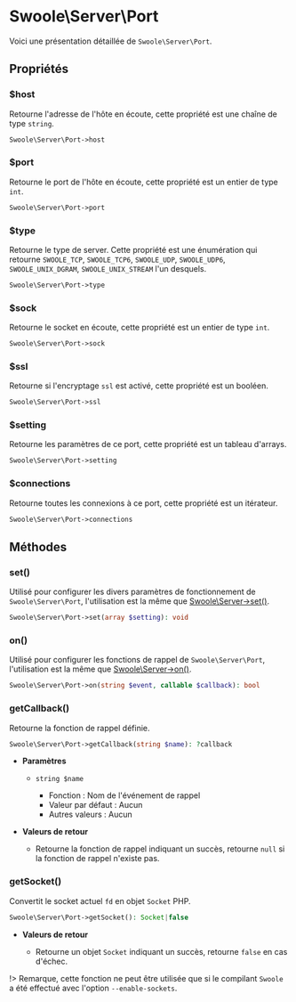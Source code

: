 # Swoole\Server\Port

Voici une présentation détaillée de `Swoole\Server\Port`.

## Propriétés


### $host
Retourne l'adresse de l'hôte en écoute, cette propriété est une chaîne de type `string`.

```php
Swoole\Server\Port->host
```


### $port
Retourne le port de l'hôte en écoute, cette propriété est un entier de type `int`.

```php
Swoole\Server\Port->port
```


### $type
Retourne le type de server. Cette propriété est une énumération qui retourne `SWOOLE_TCP`, `SWOOLE_TCP6`, `SWOOLE_UDP`, `SWOOLE_UDP6`, `SWOOLE_UNIX_DGRAM`, `SWOOLE_UNIX_STREAM` l'un desquels.

```php
Swoole\Server\Port->type
```


### $sock
Retourne le socket en écoute, cette propriété est un entier de type `int`.

```php
Swoole\Server\Port->sock
```


### $ssl
Retourne si l'encryptage `ssl` est activé, cette propriété est un booléen.

```php
Swoole\Server\Port->ssl
```


### $setting
Retourne les paramètres de ce port, cette propriété est un tableau d'arrays.

```php
Swoole\Server\Port->setting
```


### $connections
Retourne toutes les connexions à ce port, cette propriété est un itérateur.

```php
Swoole\Server\Port->connections
```


## Méthodes


### set() 

Utilisé pour configurer les divers paramètres de fonctionnement de `Swoole\Server\Port`, l'utilisation est la même que [Swoole\Server->set()](/server/methods?id=set).

```php
Swoole\Server\Port->set(array $setting): void
```


### on() 

Utilisé pour configurer les fonctions de rappel de `Swoole\Server\Port`, l'utilisation est la même que [Swoole\Server->on()](/server/methods?id=on).

```php
Swoole\Server\Port->on(string $event, callable $callback): bool
```


### getCallback() 

Retourne la fonction de rappel définie.

```php
Swoole\Server\Port->getCallback(string $name): ?callback
```

  * **Paramètres**

    * `string $name`

      * Fonction : Nom de l'événement de rappel
      * Valeur par défaut : Aucun
      * Autres valeurs : Aucun

  * **Valeurs de retour**

    * Retourne la fonction de rappel indiquant un succès, retourne `null` si la fonction de rappel n'existe pas.


### getSocket() 

Convertit le socket actuel `fd` en objet `Socket` PHP.

```php
Swoole\Server\Port->getSocket(): Socket|false
```

  * **Valeurs de retour**

    * Retourne un objet `Socket` indiquant un succès, retourne `false` en cas d'échec.

!> Remarque, cette fonction ne peut être utilisée que si le compilant `Swoole` a été effectué avec l'option `--enable-sockets`.
